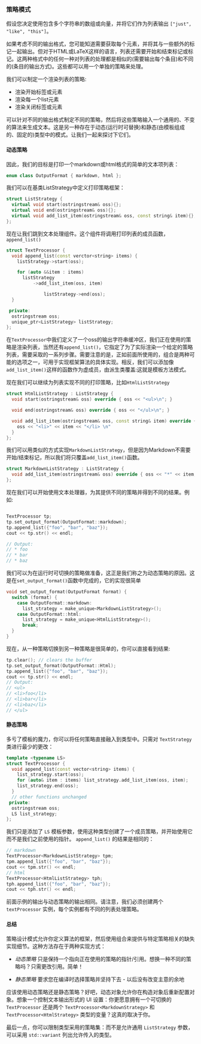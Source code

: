 ### 策略模式

假设您决定使用包含多个字符串的数组或向量，并将它们作为列表输出 `["just", "like", "this"]`。

如果考虑不同的输出格式，您可能知道需要获取每个元素，并将其与一些额外的标记一起输出。但对于HTML或LaTeX这样的语言，列表还需要开始和结束标记或标记。这两种格式中的任何一种对列表的处理都是相似的(需要输出每个条目)和不同的(条目的输出方式)。这些都可以用一个单独的策略来处理。

我们可以制定一个渲染列表的策略:

- 渲染开始标签或元素
- 渲染每一个list元素
- 渲染关闭标签或元素

可以针对不同的输出格式制定不同的策略，然后将这些策略输入一个通用的、不变的算法来生成文本。这是另一种存在于动态(运行时可替换)和静态(由模板组成的、固定的)类型中的模式。让我们一起来探讨下它们。

#### 动态策略

因此，我们的目标是打印一个markdown或html格式的简单的文本项列表：

```c++
enum class OutputFormat { markdown, html };
```

我们可以在基类ListStrategy中定义打印策略框架：

```c++
struct ListStrategy {
  virtual void start(ostringstream& oss){};
  virtual void end(ostringstream& oss){};
  virtual void add_list_item(ostringstream& oss, const string& item){};
};
```

现在让我们跳到文本处理组件。这个组件将调用打印列表的成员函数， `append_list()`

```c++
struct TextProcessor {
  void append_list(const verctor<string> items) {
    listStrategy->start(oss);

    for (auto &&item : items)
      listStrategy
          ->add_list_item(oss, item)

              listStrategy->end(oss);
  }

 private:
  ostringstream oss;
  unique_ptr<ListStrategy> listStrategy;
};
```

在`TextProcessor`中我们定义了一个oss的输出字符串缓冲区，我们正在使用的策略是渲染列表，当然还有`append_list()`，它指定了为了实际渲染一个给定的策略列表，需要采取的一系列步骤。需要注意的是，正如前面所使用的，组合是两种可能的选项之一，可用于实现框架算法的具体实现。相反，我们可以添加像`add_list_item()`这样的函数作为虚成员，由派生类覆盖:这就是模板方法模式。


现在我们可以继续为列表实现不同的打印策略，比如`HtmlListStrategy`

```c++
struct HtmlListStrategy : ListStrategy {
  void start(ostringstream& oss) override { oss << "<ul>\n"; }

  void end(ostringstream& oss) override { oss << "</ul>\n"; }

  void add_list_item(ostringstream& oss, const string& item) override {
    oss << "<li>" << item << "</li> \n"
  }
};
```

我们可以用类似的方式实现`MarkdownListStrategy`，但是因为Markdown不需要开始/结束标记，所以我们将只覆盖`add_list_item()`函数。

```c++
struct MarkdownListStrategy : ListStrategy {
  void add_list_item(ostringstream& oss) override { oss << "*" << item; }
};
```

现在我们可以开始使用文本处理器，为其提供不同的策略并得到不同的结果。例如:

```c++

TextProcessor tp;
tp.set_output_format(OutputFormat::markdown);
tp.append_list({"foo", "bar", "baz"});
cout << tp.str() << endl;

// Output:
// * foo
// * bar
// * baz

```

我们可以为在运行时可切换的策略做准备，这正是我们称之为动态策略的原因。这是在`set_output_format()`函数中完成的，它的实现很简单

```c++
void set_output_format(OutputFormat format) {
  switch (format) {
    case OutputFormat::markdown:
      list_strategy = make_unique<MarkdownListStrategy>();
    case OutputFormat::html:
      list_strategy = make_unique<HtmlListStrategy>();
      break;
  }
}
```

现在，从一种策略切换到另一种策略是很简单的，你可以直接看到结果:


```c++
tp.clear(); // clears the buffer
tp.set_output_format(OutputFormat::Html);
tp.append_list({"foo", "bar", "baz"});
cout << tp.str() << endl;
// Output:
// <ul>
// <li>foo</li>
// <li>bar</li>
// <li>baz</li>
// </ul>
```

#### 静态策略

多亏了模板的魔力，你可以将任何策略直接融入到类型中。只需对 `TextStrategy` 类进行最少的更改：

```c++
template <typename LS>
struct TextProcessor {
  void append_list(const vector<string> items) {
    list_strategy.start(oss);
    for (auto& item : items) list_strategy.add_list_item(oss, item);
    list_strategy.end(oss);
  }
  // other functions unchanged
 private:
  ostringstream oss;
  LS list_strategy;
};
```

我们只是添加了 `LS` 模板参数，使用这种类型创建了一个成员策略，并开始使用它而不是我们之前使用的指针。 `append_list()` 的结果是相同的：

```c++
// markdown
TextProcessor<MarkdownListStrategy> tpm;
tpm.append_list({"foo", "bar", "baz"});
cout << tpm.str() << endl;
// html
TextProcessor<HtmlListStrategy> tph;
tph.append_list({"foo", "bar", "baz"});
cout << tph.str() << endl;
```

前面示例的输出与动态策略的输出相同。请注意，我们必须创建两个 `textProcessor` 实例，每个实例都有不同的列表处理策略。

#### 总结

策略设计模式允许你定义算法的框架，然后使用组合来提供与特定策略相关的缺失实现细节。这种方法存在于两种实现方式：

- *动态策略* 只是保持一个指向正在使用的策略的指针/引用。想换一种不同的策略吗？只需更改引用。简单！

- *静态策略* 要求您在编译时选择策略并坚持下去 - 以后没有改变主意的余地

应该使用动态策略还是静态策略？好吧，动态对象允许你在构造对象后重新配置对象。想象一个控制文本输出形式的 UI 设置：你更愿意拥有一个可切换的 `TextProcessor` 还是两个 `TextProcessor<MarkdownStrategy>` 和 `TextProcessor<HtmlStrategy>` 类型的变量？这真的取决于你。

最后一点，你可以限制类型采用的策略集：而不是允许通用 `ListStrategy` 参数，可以采用 `std::variant` 列出允许传入的类型。

